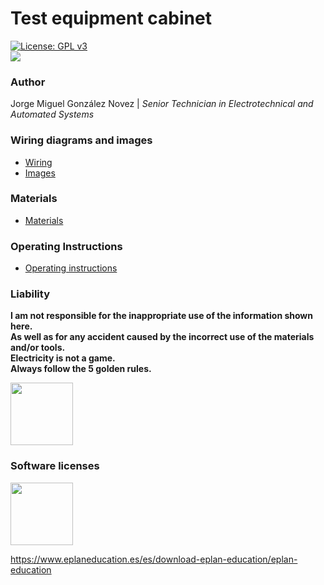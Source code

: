 # Test equipment cabinet
[![License: GPL v3](https://img.shields.io/badge/License-GPLv3-blue.svg)](./LICENSE.md)  
<img src=images/3d-view.jpg/>
  
### Author
Jorge Miguel González Novez  |  _Senior Technician in Electrotechnical and Automated Systems_

### Wiring diagrams and images  
- [Wiring](./docs/final-wiring.pdf)  
- [Images](./images)

### Materials  

- [Materials](./docs/materials.md)

### Operating Instructions  

- [Operating instructions](./docs/operating-instructions.md)

### Liability

**I am not responsible for the inappropriate use of the information shown here.  
As well as for any accident caused by the incorrect use of the materials and/or tools.  
Electricity is not a game.  
Always follow the 5 golden rules.**

<img src="images/risk.png" width="100"/>
  
### Software licenses

<img src="images/eplan.png" width="100"/> 

<https://www.eplaneducation.es/es/download-eplan-education/eplan-education>  
